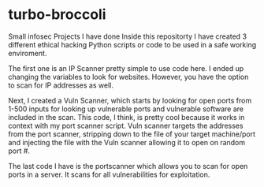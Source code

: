 # turbo-broccoli
Small infosec Projects I have done
Inside this  repositorty I have created 3 different ethical hacking Python scripts or code to be used in a safe working enviroment.

The first one is an IP Scanner pretty simple to use code here. I ended up changing the variables to look for websites. However, you have the option to scan for IP addresses as well.

Next, I created a Vuln Scanner, which starts by looking for open ports from 1-500 inputs for looking up vulnerable ports and vulnerable software are included in the scan. This code, I think, is pretty cool because it works in context with my port scanner script. Vuln scanner targets the addresses from the port scanner, stripping down to the file of your target machine/port and injecting the file with the Vuln scanner allowing it to open on random port #.

The last code I have is the portscanner which allows you to scan for open ports in a server. It scans for all vulnerabilities for exploitation.
